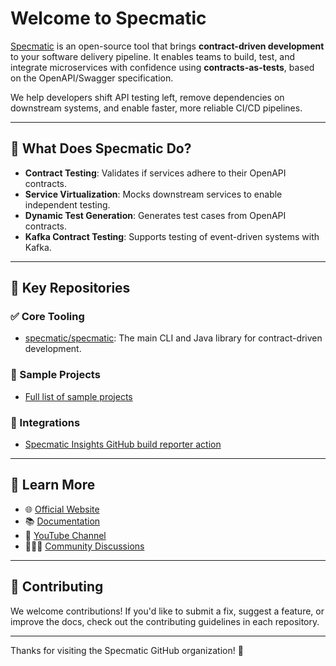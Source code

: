 # Welcome to Specmatic

[Specmatic](https://specmatic.io) is an open-source tool that brings **contract-driven development** to your software delivery pipeline. It enables teams to build, test, and integrate microservices with confidence using **contracts-as-tests**, based on the OpenAPI/Swagger specification.

We help developers shift API testing left, remove dependencies on downstream systems, and enable faster, more reliable CI/CD pipelines.

---

## 🔧 What Does Specmatic Do?

- **Contract Testing**: Validates if services adhere to their OpenAPI contracts.
- **Service Virtualization**: Mocks downstream services to enable independent testing.
- **Dynamic Test Generation**: Generates test cases from OpenAPI contracts.
- **Kafka Contract Testing**: Supports testing of event-driven systems with Kafka.

---

## 🌟 Key Repositories

### ✅ Core Tooling
- [specmatic/specmatic](https://github.com/specmatic/specmatic): The main CLI and Java library for contract-driven development.
  
### 🧪 Sample Projects
- [Full list of sample projects](https://docs.specmatic.io/documentation/sample_projects.html)

### 🔄 Integrations
- [Specmatic Insights GitHub build reporter action](https://github.com/marketplace/actions/specmatic-insights-build-reporter-for-github-action)
---

## 📖 Learn More

- 🌐 [Official Website](https://specmatic.io)
- 📚 [Documentation](https://docs.specmatic.io)
- 🎥 [YouTube Channel](https://www.youtube.com/@specmatic)
- 🧑‍🤝‍🧑 [Community Discussions](https://github.com/specmatic/specmatic/discussions)

---

## 🤝 Contributing

We welcome contributions! If you'd like to submit a fix, suggest a feature, or improve the docs, check out the contributing guidelines in each repository.

---

Thanks for visiting the Specmatic GitHub organization! 🚀
